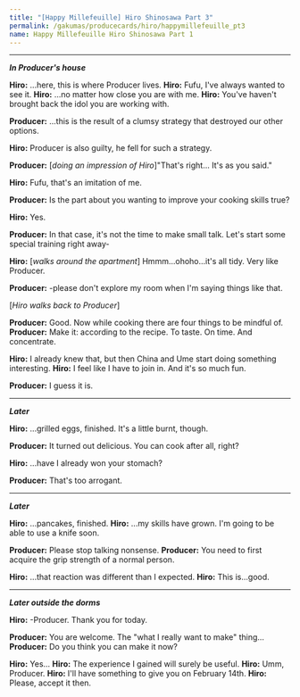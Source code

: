 ```yaml
---
title: "[Happy Millefeuille] Hiro Shinosawa Part 3"
permalink: /gakumas/producecards/hiro/happymillefeuille_pt3
name: Happy Millefeuille Hiro Shinosawa Part 1
---
```

________________________
<!--
#### [Happy Millefeuille] Hiro Shinosawa Part 3
----
--->

*__In Producer's house__*

__Hiro:__ ...here, this is where Producer lives.
__Hiro:__ Fufu, I've always wanted to see it.
__Hiro:__ ...no matter how close you are with me.
__Hiro:__ You've haven't brought back the idol you are working with.

__Producer:__ ...this is the result of a clumsy strategy that destroyed our other options. 

__Hiro:__ Producer is also guilty, he fell for such a strategy. 

__Producer:__ [*doing an impression of Hiro*]"That's right... It's as you said."

__Hiro:__ Fufu, that's an imitation of me.

__Producer:__ Is the part about you wanting to improve your cooking skills true?

__Hiro:__ Yes.

__Producer:__ In that case, it's not the time to make small talk. Let's start some special training right away-

__Hiro:__ [*walks around the apartment*] Hmmm...ohoho...it's all tidy. Very like Producer.

__Producer:__ -please don't explore my room when I'm saying things like that.

[*Hiro walks back to Producer*]

__Producer:__ Good. Now while cooking there are four things to be mindful of.
__Producer:__ Make it: according to the recipe. To taste. On time. And concentrate.

__Hiro:__ I already knew that, but then China and Ume start doing something interesting.
__Hiro:__ I feel like I have to join in. And it's so much fun.

__Producer:__ I guess it is.

---

*__Later__*

__Hiro:__ ...grilled eggs, finished. It's a little burnt, though.

__Producer:__ It turned out delicious. You can cook after all, right?

__Hiro:__ ...have I already won your stomach?

__Producer:__ That's too arrogant.

---

*__Later__*

__Hiro:__ ...pancakes, finished.
__Hiro:__ ...my skills have grown. I'm going to be able to use a knife soon.

__Producer:__ Please stop talking nonsense.
__Producer:__ You need to first acquire the grip strength of a normal person.

__Hiro:__ ...that reaction was different than I expected.
__Hiro:__ This is...good.

---

*__Later outside the dorms__*

__Hiro:__ -Producer. Thank you for today.

__Producer:__ You are welcome. The "what I really want to make" thing...
__Producer:__ Do you think you can make it now?

__Hiro:__ Yes...
__Hiro:__ The experience I gained will surely be useful. 
__Hiro:__ Umm, Producer.
__Hiro:__ I'll have something to give you on February 14th.
__Hiro:__ Please, accept it then.
